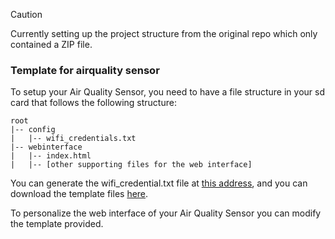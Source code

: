 > [!CAUTION]
> Currently setting up the project structure from the original repo which only contained a ZIP file.

### Template for airquality sensor

To setup your Air Quality Sensor, you need to have a file structure in your sd card that follows the following structure:

```
root
|-- config
|   |-- wifi_credentials.txt
|-- webinterface
|   |-- index.html
|   |-- [other supporting files for the web interface]
```

You can generate the wifi_credential.txt file at [this address](https://www.studioluff.com/setup/), and you can download the template files [here](https://github.com/studioluff/airqualitysensor_template/raw/main/template.zip).


To personalize the web interface of your Air Quality Sensor you can modify the template provided. 

